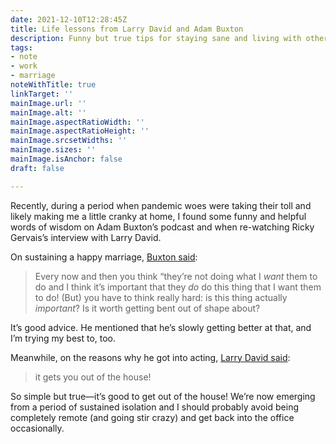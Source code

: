 ```yaml
---
date: 2021-12-10T12:28:45Z
title: Life lessons from Larry David and Adam Buxton
description: Funny but true tips for staying sane and living with others
tags:
- note
- work
- marriage
noteWithTitle: true
linkTarget: ''
mainImage.url: ''
mainImage.alt: ''
mainImage.aspectRatioWidth: ''
mainImage.aspectRatioHeight: ''
mainImage.srcsetWidths: ''
mainImage.sizes: ''
mainImage.isAnchor: false
draft: false

---
```

Recently, during a period when pandemic woes were taking their toll and likely making me a little cranky at home, I found some funny and helpful words of wisdom on Adam Buxton’s podcast and when re-watching Ricky Gervais’s interview with Larry David.

On sustaining a happy marriage, [Buxton said](https://www.adam-buxton.co.uk/podcasts/wmcgmfe7zj7chps-89fa4-2e48e-rwzy8-824b8-4mdjd-2hcs8-chrb2-7y8jj-5pcse-2wtsh-cz8zd-e3cdy-g68s7-3dezn-7k5mw):

> Every now and then you think “they’re not doing what I _want_ them to do and I think it’s important that they _do_ do this thing that I want them to do! (But) you have to think really hard: is this thing actually _important_? Is it worth getting bent out of shape about?

It’s good advice. He mentioned that he’s slowly getting better at that, and I’m trying my best to, too.

Meanwhile, on the reasons why he got into acting, [Larry David said](https://www.youtube.com/watch?v=mL0m8BmxNq8):

> it gets you out of the house!

So simple but true—it’s good to get out of the house! We’re now emerging from a period of sustained isolation and I should probably avoid being completely remote (and going stir crazy) and get back into the office occasionally.